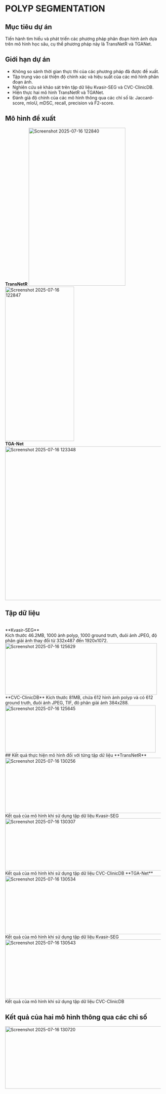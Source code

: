 # POLYP SEGMENTATION
## Mục tiêu dự án 
Tiến hành tìm hiểu và phát triển các phương pháp phân đoạn hình ảnh dựa trên mô hình học sâu, cụ thể phương pháp này là TransNetR và TGANet.
## Giới hạn dự án
- Không so sánh thời gian thực thi của các phương pháp đã được đề xuất.
- Tập trung vào cải thiện độ chính xác và hiệu suất của các mô hình phân đoạn ảnh.
- Nghiên cứu sẽ khảo sát trên tập dữ liệu Kvasir-SEG và CVC-ClinicDB.
- Hiện thực hai mô hình TransNetR và TGANet.
- Đánh giá độ chính của các mô hình thông qua các chỉ số là: Jaccard-score, mIoU, mDSC, recall, precision và F2-score.
## Mô hình đề xuất
**TransNetR**
<img width="313" height="511" alt="Screenshot 2025-07-16 122840" src="https://github.com/user-attachments/assets/22a8b308-da0c-4861-a70e-8fef50e60dc0" />
<img width="223" height="500" alt="Screenshot 2025-07-16 122847" src="https://github.com/user-attachments/assets/431540fa-bd59-495e-85c4-3711a4c81fec" />
<br>
**TGA-Net**
<img width="630" height="498" alt="Screenshot 2025-07-16 123348" src="https://github.com/user-attachments/assets/217bf8bb-97e5-426d-b41e-ed488fb87787" />
<br>
## Tập dữ liệu
<br>
**Kvasir-SEG**
<br>
Kích thước 46.2MB, 1000 ảnh polyp, 1000 ground truth, đuôi ảnh JPEG, độ phân giải ảnh thay đổi từ 332x487 đến 1920x1072.
<img width="491" height="167" alt="Screenshot 2025-07-16 125629" src="https://github.com/user-attachments/assets/64a05aea-0d7e-40b8-b2e8-defb1aee2a76" />
**CVC-ClinicDB**
Kích thước 81MB, chứa 612 hình ảnh polyp và có 612 ground truth, đuôi ảnh JPEG, TIF, đô phân giải ảnh 384x288.
<img width="487" height="153" alt="Screenshot 2025-07-16 125645" src="https://github.com/user-attachments/assets/cc71d8ca-b7bc-45fa-a47c-7123d92f8867" />
## Kết quả thực hiện mô hình đối với từng tập dữ liệu 
**TransNetR**  
<img width="692" height="179" alt="Screenshot 2025-07-16 130256" src="https://github.com/user-attachments/assets/9fa662c4-90a8-4a34-96e8-9289bbb2efc9" />
Kết quả của mô hình khi sử dụng tập dữ liệu Kvasir-SEG
<img width="700" height="169" alt="Screenshot 2025-07-16 130307" src="https://github.com/user-attachments/assets/aa2b8914-97f0-4162-bf7c-d065eeaa4bad" />
Kết quả của mô hình khi sử dụng tập dữ liệu CVC-ClinicDB
**TGA-Net**
<img width="672" height="189" alt="Screenshot 2025-07-16 130534" src="https://github.com/user-attachments/assets/9d938fb5-01d8-497e-a83b-fbd3dd3f6209" />
Kết quả của mô hình khi sử dụng tập dữ liệu Kvasir-SEG
<img width="672" height="192" alt="Screenshot 2025-07-16 130543" src="https://github.com/user-attachments/assets/ca92b91e-de8b-4be5-b0fe-437de8141514" />
Kết quả của mô hình khi sử dụng tập dữ liệu CVC-ClinicDB

## Kết quả của hai mô hình thông qua các chỉ số
<img width="716" height="202" alt="Screenshot 2025-07-16 130720" src="https://github.com/user-attachments/assets/4e5f1689-ae50-4841-835f-3f106ac71dcc" />
